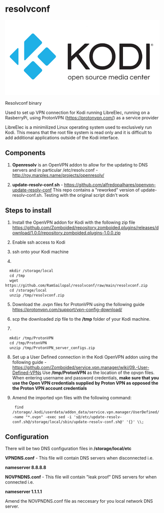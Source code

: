 # resolvconf

![Alt text](kodi.png?raw=true "Kodi")

Resolvconf binary

Used to set up VPN connection for Kodi running LibreElec, running on a RasberryPi, using ProtonVPN (https://protonvpn.com/) as a service provider

LibreElec is a minimilized Linux operating system used to exclusively run Kodi. This means that the root file system is read only and it is difficult to add additional applications outside of the Kodi interface.

## Components
 
1) **Openresolv** is an OpenVPN addon to allow for the updating to DNS servers and in particular /etc/resolv.conf - http://roy.marples.name/projects/openresolv/

2) **update-resolv-conf.sh** - https://github.com/alfredopalhares/openvpn-update-resolv-conf This repo contains a "reworked" version of update-resolv-conf.sh. Testing with the original script didn't work

## Steps to install

1) Install the OpenVPN addon for Kodi with the following zip file https://github.com/Zomboided/repository.zomboided.plugins/releases/download/1.0.0/repository.zomboided.plugins-1.0.0.zip

2) Enable ssh access to Kodi

3) ssh onto your Kodi machine

4) 

      mkdir /storage/local
      cd /tmp
      wget https://github.com/RamSailopal/resolvconf/raw/main/resolvconf.zip
      cd /storage/local
      unzip /tmp/resolvconf.zip
      
5) Download the .ovpn files for ProtonVPN using the following guide https://protonvpn.com/support/vpn-config-download/

6) scp the downloaded zip file to the **/tmp** folder of your Kodi machine.

7)    

      mkdir /tmp/ProtonVPN
      cd /tmp/ProtonVPN
      unzip /tmp/ProtonVPN_server_configs.zip
      
8) Set up a User Defined connection in the Kodi OpenVPN addon using the following guide - https://github.com/Zomboided/service.vpn.manager/wiki/09.-User-Defined-VPNs
      Use **/tmp/ProtonVPN** as the location of the opvpn files. When entering username and password credentials, **make sure that you use the Open VPN credentials supplied by Proton VPN as opposed the the Proton VPN account credentials**
      
9) Amend the imported vpn files with the following command:

        find /storage/.kodi/userdata/addon_data/service.vpn.manager/UserDefined/ -name "*.ovpn" -exec sed -i 's@/etc/update-resolv-conf.sh@/storage/local/sbin/update-resolv-conf.sh@' '{}' \\;
        

## Configuration


There will be two DNS configuration files in **/storage/local/etc**

**VPNDNS.conf** - This file will contain DNS servers when disconnected i.e.
  
**nameserver 8.8.8.8**
   
**NOVPNDNS.conf** - This file will contain "leak proof" DNS servers for when connected i.e.
    
**nameserver 1.1.1.1**
    
Amend the NOVPNDNS.conf file as neccesary for you local network DNS server. 
    

    
      



